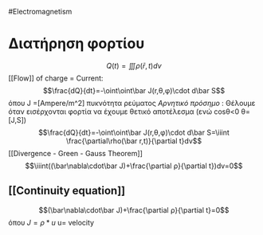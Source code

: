 #Electromagnetism 
# Διατήρηση φορτίου
$$Q(t)=\iiint \rho(\bar r,t)dv$$
[[Flow]]  of charge = Current:
$$\frac{dQ}{dt}=-\oint\oint\bar J(r,θ,φ)\cdot d\bar S$$
όπου J =[Ampere/m^2] πυκνότητα ρεύματος
*Αρνητικό πρόσημο* : Θέλουμε όταν εισέρχονται φορτία να έχουμε θετικό αποτέλεσμα (ενώ cosθ<0 θ=[J,S])
$$\frac{dQ}{dt}=-\oint\oint\bar J(r,θ,φ)\cdot d\bar S=\iiint \frac{\partial\rho(\bar r,t)}{\partial t}dv$$
[[Divergence - Green - Gauss  Theorem]]
$$\iiint((\bar\nabla\cdot\bar J)+\frac{\partial ρ}{\partial t})dv=0$$
## [[Continuity equation]]
$$(\bar\nabla\cdot\bar J)+\frac{\partial ρ}{\partial t}=0$$
όπου $J= ρ*u$ 
u= velocity